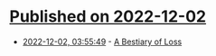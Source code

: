 # [Published on 2022-12-02](index.md)

* [2022-12-02, 03:55:49](https://news.ycombinator.com/item?id=33826570) - [A Bestiary of Loss](https://publicdomainreview.org/collection/extinct-animals/)
